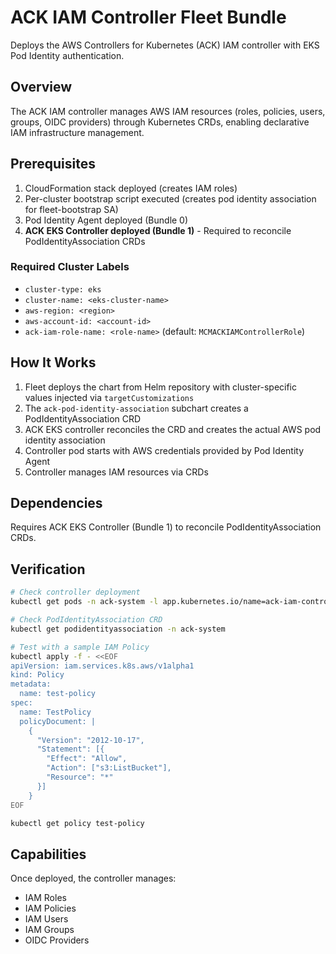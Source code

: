 # ACK IAM Controller Fleet Bundle

Deploys the AWS Controllers for Kubernetes (ACK) IAM controller with EKS Pod Identity authentication.

## Overview

The ACK IAM controller manages AWS IAM resources (roles, policies, users, groups, OIDC providers) through Kubernetes CRDs, enabling declarative IAM infrastructure management.

## Prerequisites

1. CloudFormation stack deployed (creates IAM roles)
2. Per-cluster bootstrap script executed (creates pod identity association for fleet-bootstrap SA)
3. Pod Identity Agent deployed (Bundle 0)
4. **ACK EKS Controller deployed (Bundle 1)** - Required to reconcile PodIdentityAssociation CRDs

### Required Cluster Labels

- `cluster-type: eks`
- `cluster-name: <eks-cluster-name>`
- `aws-region: <region>`
- `aws-account-id: <account-id>`
- `ack-iam-role-name: <role-name>` (default: `MCMACKIAMControllerRole`)

## How It Works

1. Fleet deploys the chart from Helm repository with cluster-specific values injected via `targetCustomizations`
2. The `ack-pod-identity-association` subchart creates a PodIdentityAssociation CRD
3. ACK EKS controller reconciles the CRD and creates the actual AWS pod identity association
4. Controller pod starts with AWS credentials provided by Pod Identity Agent
5. Controller manages IAM resources via CRDs

## Dependencies

Requires ACK EKS Controller (Bundle 1) to reconcile PodIdentityAssociation CRDs.

## Verification

```bash
# Check controller deployment
kubectl get pods -n ack-system -l app.kubernetes.io/name=ack-iam-controller

# Check PodIdentityAssociation CRD
kubectl get podidentityassociation -n ack-system

# Test with a sample IAM Policy
kubectl apply -f - <<EOF
apiVersion: iam.services.k8s.aws/v1alpha1
kind: Policy
metadata:
  name: test-policy
spec:
  name: TestPolicy
  policyDocument: |
    {
      "Version": "2012-10-17",
      "Statement": [{
        "Effect": "Allow",
        "Action": ["s3:ListBucket"],
        "Resource": "*"
      }]
    }
EOF

kubectl get policy test-policy
```

## Capabilities

Once deployed, the controller manages:
- IAM Roles
- IAM Policies
- IAM Users
- IAM Groups
- OIDC Providers
